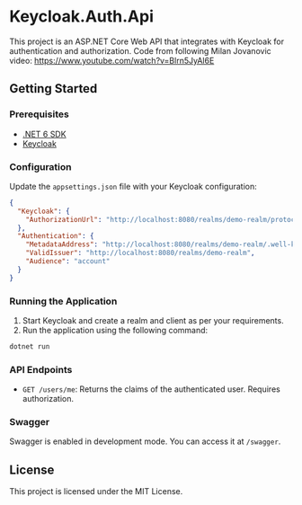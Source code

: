# Keycloak.Auth.Api

This project is an ASP.NET Core Web API that integrates with Keycloak for authentication and authorization.
Code from following Milan Jovanovic video: https://www.youtube.com/watch?v=Blrn5JyAl6E 

## Getting Started

### Prerequisites

- [.NET 6 SDK](https://dotnet.microsoft.com/download/dotnet/6.0)
- [Keycloak](https://www.keycloak.org/downloads)

### Configuration

Update the `appsettings.json` file with your Keycloak configuration:

```json
{
  "Keycloak": {
    "AuthorizationUrl": "http://localhost:8080/realms/demo-realm/protocol/openid-connect/auth"
  },
  "Authentication": {
    "MetadataAddress": "http://localhost:8080/realms/demo-realm/.well-known/openid-configuration",
    "ValidIssuer": "http://localhost:8080/realms/demo-realm",
    "Audience": "account"
  }
}
```

### Running the Application

1. Start Keycloak and create a realm and client as per your requirements.
2. Run the application using the following command:

```sh
dotnet run
```

### API Endpoints

- `GET /users/me`: Returns the claims of the authenticated user. Requires authorization.

### Swagger

Swagger is enabled in development mode. You can access it at `/swagger`.

## License

This project is licensed under the MIT License.
